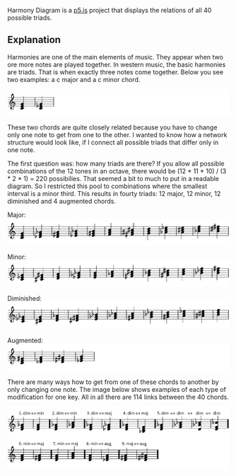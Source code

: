 Harmony Diagram is a [p5.js](http://p5js.org) project that displays the relations of all 40 possible triads.

## Explanation

Harmonies are one of the main elements of music. They appear when two ore more notes are played together. In western music, the basic harmonies are triads. That is when exactly three notes come together. Below you see two examples: a c major and a c minor chord.

![C major and c minor](readme_assets/1_c_major_minor.svg)

These two chords are quite closely related because you have to change only one note to get from one to the other. I wanted to know how a network structure would look like, if I connect all possible triads that differ only in one note. 

The first question was: how many triads are there? If you allow all possible combinations of the 12 tones in an octave, there would be (12 * 11 * 10) / (3 * 2 * 1) = 220 possibilies. That seemed a bit to much to put in a readable diagram. So I restricted this pool to combinations where the smallest interval is a minor third. This results in fourty triads: 12 major, 12 minor, 12 diminished and 4 augmented chords.

Major:
![Major chords](readme_assets/2_major.svg)

Minor:
![Minor chords](readme_assets/2_minor.svg)

Diminished:
![Diminished chords](readme_assets/2_diminished.svg)

Augmented:
![Augmented chords](readme_assets/2_augmented.svg)

There are many ways how to get from one of these chords to another by only changing one note. The image below shows examples of each type of modification for one key. All in all there are 114 links between the 40 chords.

![Links between the chords](readme_assets/3_links.svg)

